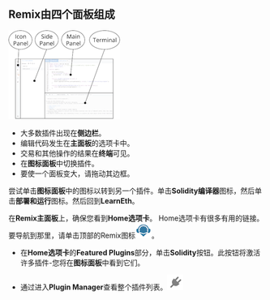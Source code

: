 ## Remix由四个面板组成

![Remix layout](https://raw.githubusercontent.com/ethereum/remix-workshops/master/Basics/interface_introduction/images/a-layout1c.png "Remix layout")

- 大多数插件出现在**侧边栏**。
- 编辑代码发生在**主面板**的选项卡中。
- 交易和其他操作的结果在**终端**可见。
- 在**图标面板**中切换插件。
- 要使一个面板变大，请拖动其边框。

尝试单击**图标面板**中的图标以转到另一个插件。单击**Solidity编译器**图标，然后单击**部署和运行**图标。然后回到**LearnEth**。

在**Remix主面板**上，确保您看到**Home选项卡**。 Home选项卡有很多有用的链接。要导航到那里，请单击顶部的Remix图标![Remix icon](https://raw.githubusercontent.com/ethereum/remix-workshops/master/Basics/interface_introduction/images/remix-logo.png "Remix icon")。

- 在**Home选项卡**的**Featured Plugins**部分，单击**Solidity**按钮。此按钮将激活许多插件-您将在**图标面板**中看到它们。

- 通过进入**Plugin Manager**查看整个插件列表。![plugin manager](https://raw.githubusercontent.com/ethereum/remix-workshops/master/Basics/interface_introduction/images/plugin1.png "Plugin Manager icon")